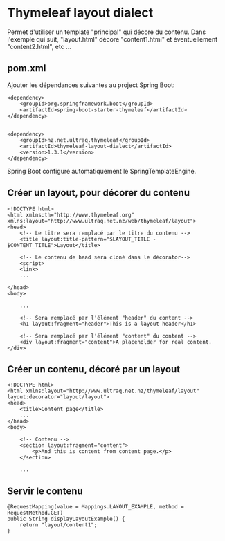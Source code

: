 # Thymeleaf layout dialect

Permet d'utiliser un template "principal" qui décore du contenu.
Dans l'exemple qui suit, "layout.html" décore "content1.html" et éventuellement "content2.html", etc ...

## pom.xml

Ajouter les dépendances suivantes au project Spring Boot:

    <dependency>
        <groupId>org.springframework.boot</groupId>
        <artifactId>spring-boot-starter-thymeleaf</artifactId>
    </dependency>
 
     
    <dependency>
        <groupId>nz.net.ultraq.thymeleaf</groupId>
        <artifactId>thymeleaf-layout-dialect</artifactId>
        <version>1.3.1</version>
    </dependency>
    
Spring Boot configure automatiquement le SpringTemplateEngine.

## Créer un layout, pour décorer du contenu
    
    <!DOCTYPE html>
    <html xmlns:th="http://www.thymeleaf.org" xmlns:layout="http://www.ultraq.net.nz/web/thymeleaf/layout">
    <head>
        <!-- Le titre sera remplacé par le titre du contenu -->
        <title layout:title-pattern="$LAYOUT_TITLE - $CONTENT_TITLE">Layout</title>
        
        <!-- Le contenu de head sera cloné dans le décorator-->
        <script>
        <link>
        ... 
        
    </head>
    <body>
    
        ...
        
        <!-- Sera remplacé par l'élément "header" du content -->
        <h1 layout:fragment="header">This is a layout header</h1>
    
        <!-- Sera remplacé par l'élément "content" du content -->
        <div layout:fragment="content">A placeholder for real content.</div>
        
## Créer un contenu, décoré par un layout
    
    <!DOCTYPE html>
    <html xmlns:layout="http://www.ultraq.net.nz/thymeleaf/layout" layout:decorator="layout/layout">
    <head>
        <title>Content page</title>
        ...
    </head>
    <body>
    
        <!-- Contenu -->
        <section layout:fragment="content">
            <p>And this is content from content page.</p>
        </section>
        
        ...
        
## Servir le contenu

    @RequestMapping(value = Mappings.LAYOUT_EXAMPLE, method = RequestMethod.GET)
    public String displayLayoutExample() {
        return "layout/content1";
    }